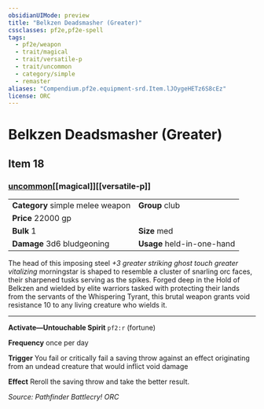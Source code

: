 ```yaml
---
obsidianUIMode: preview
title: "Belkzen Deadsmasher (Greater)"
cssclasses: pf2e,pf2e-spell
tags:
  - pf2e/weapon
  - trait/magical
  - trait/versatile-p
  - trait/uncommon
  - category/simple
  - remaster
aliases: "Compendium.pf2e.equipment-srd.Item.lJOygeHETz6S8cEz"
license: ORC
---
```

# Belkzen Deadsmasher (Greater)
## Item 18
### [uncommon](uncommon "Uncommon Rarity Trait")[[magical]][[versatile-p]]

|  |  |
| -- | -- |
| **Category** simple melee weapon | **Group** club |
| **Price** 22000 gp |  |
| **Bulk** 1 | **Size** med |
| **Damage** 3d6 bludgeoning  | **Usage** held-in-one-hand |



The head of this imposing steel _+3 greater striking ghost touch greater vitalizing_ morningstar is shaped to resemble a cluster of snarling orc faces, their sharpened tusks serving as the spikes. Forged deep in the Hold of Belkzen and wielded by elite warriors tasked with protecting their lands from the servants of the Whispering Tyrant, this brutal weapon grants void resistance 10 to any living creature who wields it.

* * *

**Activate—Untouchable Spirit** `pf2:r` (fortune)

**Frequency** once per day

**Trigger** You fail or critically fail a saving throw against an effect originating from an undead creature that would inflict void damage

**Effect** Reroll the saving throw and take the better result.

*Source: Pathfinder Battlecry!*
*ORC*